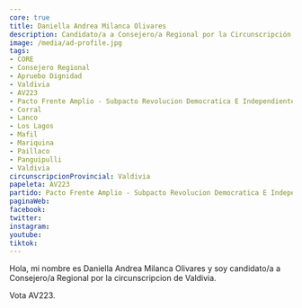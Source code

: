 ```yaml
---
core: true
title: Daniella Andrea Milanca Olivares
description: Candidato/a a Consejero/a Regional por la Circunscripción de Valdivia
image: /media/ad-profile.jpg
tags:
- CORE
- Consejero Regional
- Apruebo Dignidad
- Valdivia
- AV223
- Pacto Frente Amplio - Subpacto Revolucion Democratica E Independientes - Independientes
- Corral
- Lanco
- Los Lagos
- Mafil
- Mariquina
- Paillaco
- Panguipulli
- Valdivia
circunscripcionProvincial: Valdivia
papeleta: AV223
partido: Pacto Frente Amplio - Subpacto Revolucion Democratica E Independientes - Independientes
paginaWeb:
facebook:
twitter:
instagram:
youtube:
tiktok:
---
```

Hola, mi nombre es Daniella Andrea Milanca Olivares y soy candidato/a a Consejero/a Regional por la circunscripcion de Valdivia.

Vota AV223.